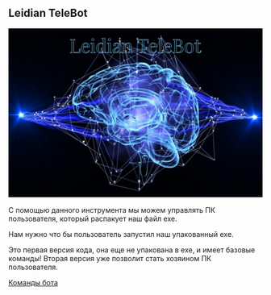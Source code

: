 <h2>Leidian TeleBot</h2>

<img src='new.jpg'></img>

<p>С помощью данного инструмента мы можем управлять ПК пользователя, который распакует наш файл exe.</p>

<p>Нам нужно что бы пользователь запустил наш упакованный exe.</p>

<p>
Это первая версия кода, она еще не упакована в exe, и имеет базовые команды!
Вторая версия уже позволит стать хозяином ПК пользователя.
</p>

<a href='вставить ссылку на файл с командами'>Команды бота</a>


